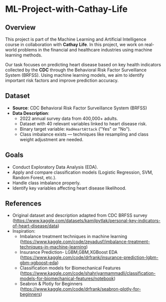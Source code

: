 # ML-Project-with-Cathay-Life

## Overview
This project is part of the Machine Learning and Artificial Intelligence course in collaboration with **Cathay Life**. In this project, we work on real-world problems in the financial and healthcare industries using machine learning methods.

Our task focuses on predicting heart disease based on key health indicators collected by the **CDC** through the Behavioral Risk Factor Surveillance System (BRFSS). Using machine learning models, we aim to identify important risk factors and improve prediction accuracy.

## Dataset
- **Source**: CDC Behavioral Risk Factor Surveillance System (BRFSS)
- **Data Description**:  
  - 2022 annual survey data from 400,000+ adults.
  - Dataset with 40 relevant variables linked to heart disease risk.
  - Binary target variable: `HadHeartAttack` ("Yes" or "No").
  - Class imbalance exists — techniques like resampling and class weight adjustment are needed.

## Goals
- Conduct Exploratory Data Analysis (EDA).
- Apply and compare classification models (Logistic Regression, SVM, Random Forest, etc.).
- Handle class imbalance properly.
- Identify key variables affecting heart disease likelihood.


## References
- Original dataset and description adapted from CDC BRFSS survey (https://www.kaggle.com/datasets/kamilpytlak/personal-key-indicators-of-heart-disease/data)
- Inspiration:
  - Imbalance treatment techniques in machine learning (https://www.kaggle.com/code/zeyadusf/imbalance-treatment-techniques-in-machine-learning)
  - Insurance Prediction- LGBM,GBM,XGBoost EDA (https://www.kaggle.com/code/drfrank/insurance-prediction-lgbm-gbm-xgboost-eda)
  - Classification models for Biomechanical Features (https://www.kaggle.com/code/shahriyarmammadli/classification-models-for-biomechanical-features/notebook)
  - Seabron & Plotly for Beginners (https://www.kaggle.com/code/drfrank/seabron-plotly-for-beginners)
